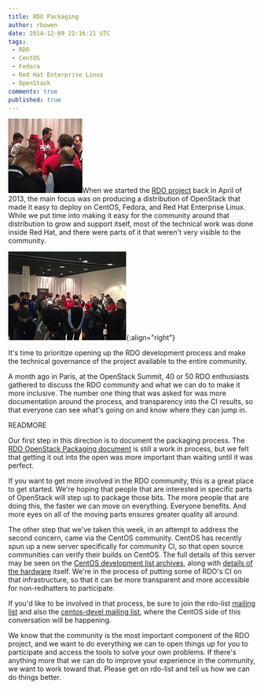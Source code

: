 ```yaml
---
title: RDO Packaging
author: rbowen
date: 2014-12-09 22:16:21 UTC
tags:
 - RDO
 - CentOS
 - Fedora
 - Red Hat Enterprise Linux
 - OpenStack
comments: true
published: true
---
```


![](/images/blog/rdo-openstacksummit_sm.jpg)When we started the [RDO project](https://openstack.redhat.com/Main_Page) back in April of 2013, the main focus was on producing a distribution of OpenStack that made it easy to deploy on CentOS, Fedora, and Red Hat Enterprise Linux. While we put time into making it easy for the community around that distribution to grow and support itself, most of the technical work was done inside Red Hat, and there were parts of it that weren't very visible to the community.

![](/images/blog/rdo-openstacksummit.jpg){:align="right"}

It's time to prioritize opening up the RDO development process and make the technical governance of the project available to the entire community.

A month ago in Paris, at the OpenStack Summit, 40 or 50 RDO enthusiasts gathered to discuss the RDO community and what we can do to make it more inclusive. The number one thing that was asked for was more documentation around the process, and transparency into the CI results, so that everyone can see what's going on and know where they can jump in.

READMORE

Our first step in this direction is to document the packaging process. The [RDO OpenStack Packaging document](https://openstack.redhat.com/packaging/) is still a work in process, but we felt that getting it out into the open was more important than waiting until it was perfect. 

If you want to get more involved in the RDO community, this is a great place to get started. We're hoping that people that are interested in specific parts of OpenStack will step up to package those bits. The more people that are doing this, the faster we can move on everything. Everyone benefits. And more eyes on all of the moving parts ensures greater quality all around.

The other step that we've taken this week, in an attempt to address the second concern, came via the CentOS community. CentOS has recently spun up a new server specifically for community CI, so that open source communities can verify their builds on CentOS. The full details of this server may be seen on the [CentOS development list archives](http://lists.centos.org/pipermail/centos-devel/2014-December/012454.html), along with [details of the hardware](http://wiki.centos.org/QaWiki/PubHardware) itself. We're in the process of putting some of RDO's CI on that infrastructure, so that it can be more transparent and more accessible for non-redhatters to participate. 

If you'd like to be involved in that process, be sure to join the rdo-list [mailing list](https://www.redhat.com/mailman/listinfo/rdo-list) and also the [centos-devel mailing list]( http://lists.centos.org/mailman/listinfo/centos-devel), where the CentOS side of this conversation will be happening.

We know that the community is the most important component of the RDO project, and we want to do everything we can to open things up for you to participate and access the tools to solve your own problems. If there's anything more that we can do to improve your experience in the community, we want to work toward that. Please get on rdo-list and tell us how we can do things better.
